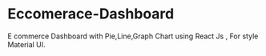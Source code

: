 # Eccomerace-Dashboard
E commerce Dashboard with Pie,Line,Graph Chart using React Js , For style Material UI.
